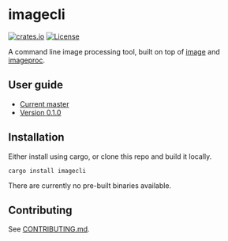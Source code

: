 # imagecli

[![crates.io](https://img.shields.io/crates/v/imagecli.svg)](https://crates.io/crates/imagecli)
[![License](https://img.shields.io/badge/license-MIT-blue.svg)](https://github.com/theotherphil/imagecli/blob/master/LICENSE.md)

A command line image processing tool, built on top of [image] and [imageproc].

## User guide

- [Current master](https://github.com/theotherphil/imagecli/blob/master/GUIDE.md)
- [Version 0.1.0](https://github.com/theotherphil/imagecli/tree/v0.1.0/README.md)

## Installation

Either install using cargo, or clone this repo and build it locally.

```
cargo install imagecli
```

There are currently no pre-built binaries available.

## Contributing

See [CONTRIBUTING.md](CONTRIBUTING.md).

[image]: https://github.com/image-rs/image
[imageproc]: https://github.com/image-rs/imageproc

